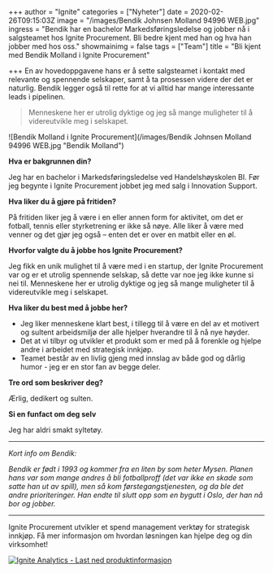+++
author = "Ignite"
categories = ["Nyheter"]
date = 2020-02-26T09:15:03Z
image = "/images/Bendik Johnsen Molland 94996 WEB.jpg"
ingress = "Bendik har en bachelor Markedsføringsledelse og jobber nå i salgsteamet hos Ignite Procurement. Bli bedre kjent med han og hva han jobber med hos oss."
showmainimg = false
tags = ["Team"]
title = "Bli kjent med Bendik Molland i Ignite Procurement"

+++
En av hovedoppgavene hans er å sette salgsteamet i kontakt med relevante og spennende selskaper, samt å ta prosessen videre der det er naturlig. Bendik legger også til rette for at vi alltid har mange interessante leads i pipelinen.

> Menneskene her er utrolig dyktige og jeg så mange muligheter til å videreutvikle meg i selskapet.

![Bendik Molland i Ignite Procurement](/images/Bendik Johnsen Molland 94996 WEB.jpg "Bendik Molland")

**Hva er bakgrunnen din?**

Jeg har en bachelor i Markedsføringsledelse ved Handelshøyskolen BI. Før jeg begynte i Ignite Procurement jobbet jeg med salg i Innovation Support. 

**Hva liker du å gjøre på fritiden?**

På fritiden liker jeg å være i en eller annen form for aktivitet, om det er fotball, tennis eller styrketrening er ikke så nøye. Alle liker å være med venner og det gjør jeg også – enten det er over en matbit eller en øl.

**Hvorfor valgte du å jobbe hos Ignite Procurement?**

Jeg fikk en unik mulighet til å være med i en startup, der Ignite Procurement var og er et utrolig spennende selskap, så dette var noe jeg ikke kunne si nei til. Menneskene her er utrolig dyktige og jeg så mange muligheter til å videreutvikle meg i selskapet.

**Hva liker du best med å jobbe her?**

* Jeg liker menneskene klart best, i tillegg til å være en del av et motivert og sultent arbeidsmiljø der alle hjelper hverandre til å nå nye høyder.
* Det at vi tilbyr og utvikler et produkt som er med på å forenkle og hjelpe andre i arbeidet med strategisk innkjøp.
* Teamet består av en livlig gjeng med innslag av både god og dårlig humor - jeg er en stor fan av begge deler.

**Tre ord som beskriver deg?**

Ærlig, dedikert og sulten.

**Si en funfact om deg selv**

Jeg har aldri smakt syltetøy.

***

_Kort info om Bendik:_

_Bendik er født i 1993 og kommer fra en liten by som heter Mysen. Planen hans var som mange andres å bli fotballproff (det var ikke en skade som satte han ut av spill), men så kom førstegangstjenesten, og da ble det andre prioriteringer. Han endte til slutt opp som en bygutt i Oslo, der han nå bor og jobber._

***

Ignite Procurement utvikler et spend management verktøy for strategisk innkjøp. Få mer informasjon om hvordan løsningen kan hjelpe deg og din virksomhet!

[![](https://www.ignite.no/images/Last%20ned%20produktinfo%20-%201200%20x100.png "Ignite Analytics - Last ned produktinformasjon")](https://www.ignite.no/ignite-analytics/produktinformasjon/ "Ignite Procurement - Last ned produktinformasjon")